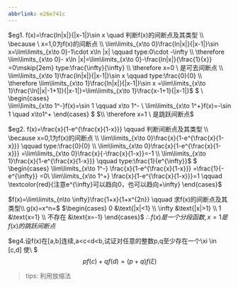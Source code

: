 ```yaml
---
abbrlink: e26e741c
---
```

$eg1. f(x)=\frac{ln|x|}{|x-1|}\sin x \quad 判断f(x)的间断点及其类型
\\ \because \ x=1,0为f(x)的间断点
\\ \lim\limits_{x\to 0}\frac{ln|x|}{|x-1|}\sin x=\lim\limits_{x\to 0}-1\cdot x\ln |x| \qquad type:0\cdot -\infty
\\ \therefore \lim\limits_{x\to 0}- x\ln |x|=\lim\limits_{x\to 0}-\frac{ln|x|}{\frac{1}{x}} =0\mskip{2em} type:\frac{\infty}{\infty}
\\  \therefore x=0  \ 是可去间断点
\\ \lim\limits_{x\to 1}\frac{ln|x|}{|x-1|}\sin x \qquad type:\frac{0}{0}
\\ \therefore \lim\limits_{x\to 1}\frac{ln|x|}{|x-1|}\sin x =\lim\limits_{x\to 1}\frac{\ln[|x|-1+1]}{|x-1|}=\lim\limits_{x\to 1}\frac{x-1+1}{|x-1|}$
$
\\
\begin{cases}   
  \lim\limits_{x\to 1^-}f(x)=\sin 1  \qquad x\to 1^-
 \\ \lim\limits_{x\to 1^+}f(x)=-\sin 1  \quad x\to1^+
 \end{cases}
$
$\\ \therefore x=1 \ 是跳跃间断点$

$eg2. f(x)=\frac{x}{1-e^{\frac{x}{1-x}}} \qquad 判断间断点及其类型
\\ \because x=0,1为f(x)的间断点
\\ \lim\limits_{x\to 0}\frac{x}{1-e^{\frac{x}{1-x}}} \qquad type:\frac{0}{0}
\\ \lim\limits_{x\to 0}\frac{x}{1-e^{\frac{x}{1-x}}} =\lim\limits_{x\to 0}\frac{x}{-\frac{x}{1-x}}=-1
\\ \lim\limits_{x\to 1}\frac{x}{1-e^{\frac{x}{1-x}}} \qquad type:\frac{1}{e^{\infty}}$
$
\begin{cases}
  \lim\limits_{x\to 1^-} \frac{x}{1-e^{\frac{x}{1-x}}} =\frac{1}{-e^{\infty}} =0\\
  \lim\limits_{x\to 1^+} \frac{x}{1-e^{\frac{x}{1-x}}}=1 \qquad \textcolor{red}{注意e^{\infty}可以趋向0，也可以趋向+\infty} 
\end{cases}$

$f(x)=\lim\limits_{n\to \infty}\frac{1+x}{1+x^{2n}} \qquad 求f(x)的间断点及其类型\\
g(x)=x^n=$
$\begin{cases}
  0 &\text{|x|<1}
\\ \infty &\text{|x|>1}
\\ 1 &\text{x=1}
\\ 不存在 &\text{x=-1}
\end{cases}$
$\therefore f(x)是一个分段函数,x=1是f(x)的跳跃间断点$

$eg4.设f(x)在[a,b]连续,a<c<d<b,试证对任意的整数p,q至少存在一个\xi \in [c,d] 使\\
$
$$pf(c)+qf(d)=(p+q)f(\xi)$$
> tips: 利用放缩法